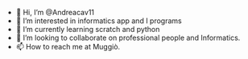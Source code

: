 - 👋 Hi, I’m @Andreacav11
- 👀 I’m interested in informatics app and I programs 
- 🌱 I’m currently learning scratch and python
- 💞️ I’m looking to collaborate on professional people and Informatics.
- 📫 How to reach me at Muggiò.


<!---
Andreacav11/Andreacav11 is a ✨ special ✨ repository because its `README.md` (this file) appears on your GitHub profile.
You can click the Preview link to take a look at your changes.
--->
